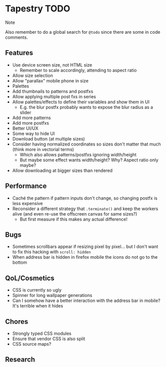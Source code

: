 # Tapestry TODO

> [!NOTE]
> Also remember to do a global search for `@todo` since there are some in code comments.

## Features

- Use device screen size, not HTML size
  - Remember to scale accordingly, attending to aspect ratio
- Allow size selection
- Allow "parallax" mobile phone in size
- Palettes
- Add thumbnails to patterns and postfxs
- Allow applying multiple post fxs in series
- Allow palettes/effects to define their variables and show them in UI
  - E.g. the blur postfx probably wants to expose the blur radius as a slider
- Add more patterns
- Add more postfxs
- Better UI/UX
- Some way to hide UI
- Download button (at multiple sizes)
- Consider having normalized coordinates so sizes don't matter that much (think more in vectorial terms)
  - Which also allows patterns/postfxs ignoring width/height
  - But maybe some effect wants width/height? Why? Aspect ratio only maybe?
- Allow downloading at bigger sizes than rendered

## Performance

- Caché the pattern if pattern inputs don't change, so changing postfx is less expensive
- Reconsider a different strategy that `.terminate()` and keep the workers alive (and even re-use the offscreen canvas for same sizes?)
  - But first measure if this makes any actual difference!

## Bugs

- Sometimes scrollbars appear if resizing pixel by pixel... but I don't want to fix this hacking with `scroll: hidden`
- When address bar is hidden in firefox mobile the icons do not go to the bottom

## QoL/Cosmetics

- CSS is currently so ugly
- Spinner for long wallpaper generations
- Can I somehow have a better interaction with the address bar in mobile? It's terrible when it hides

## Chores

- Strongly typed CSS modules
- Ensure that vendor CSS is also split
- CSS source maps?

## Research
